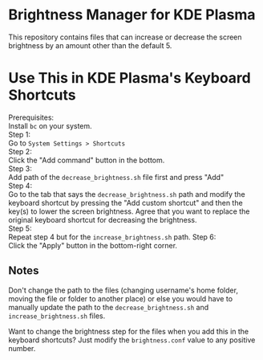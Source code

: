 # Brightness Manager for KDE Plasma

This repository contains files that can increase or decrease the screen brightness by an amount other than the default 5.

# Use This in KDE Plasma's Keyboard Shortcuts

Prerequisites:  
Install `bc` on your system.  
Step 1:  
Go to `System Settings > Shortcuts`  
Step 2:  
Click the "Add command" button in the bottom.  
Step 3:  
Add path of the `decrease_brightness.sh` file first and press "Add"  
Step 4:  
Go to the tab that says the `decrease_brightness.sh` path and modify the keyboard shortcut by pressing the "Add custom shortcut" and then the key(s) to lower the screen brightness. Agree that you want to replace the original keyboard shortcut for decreasing the brightness.  
Step 5:  
Repeat step 4 but for the `increase_brightness.sh` path.
Step 6:  
Click the "Apply" button in the bottom-right corner.

## Notes

Don't change the path to the files (changing username's home folder, moving the file or folder to another place) or else you would have to manually update the path to the `decrease_brightness.sh` and `increase_brightness.sh` files.

Want to change the brightness step for the files when you add this in the keyboard shortcuts? Just modify the `brightness.conf` value to any positive number.
